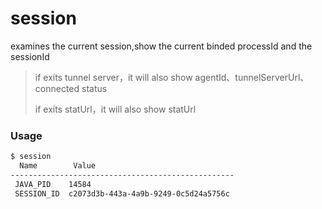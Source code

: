 session
===

examines the current session,show the current binded processId and the sessionId

> if exits tunnel server，it will also show agentId、tunnelServerUrl、connected status
>
> if exits statUrl，it will also show statUrl



### Usage

```bash
$ session
  Name        Value
--------------------------------------------------
 JAVA_PID    14584
 SESSION_ID  c2073d3b-443a-4a9b-9249-0c5d24a5756c
```

